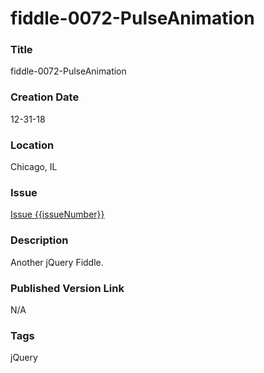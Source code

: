 fiddle-0072-PulseAnimation
======

### Title

fiddle-0072-PulseAnimation


### Creation Date

12-31-18


### Location

Chicago, IL


### Issue

[Issue {{issueNumber}}](https://github.com/bradyhouse/house/issues/{{issueNumber}})

### Description

Another jQuery Fiddle.


### Published Version Link

N/A


### Tags

jQuery
